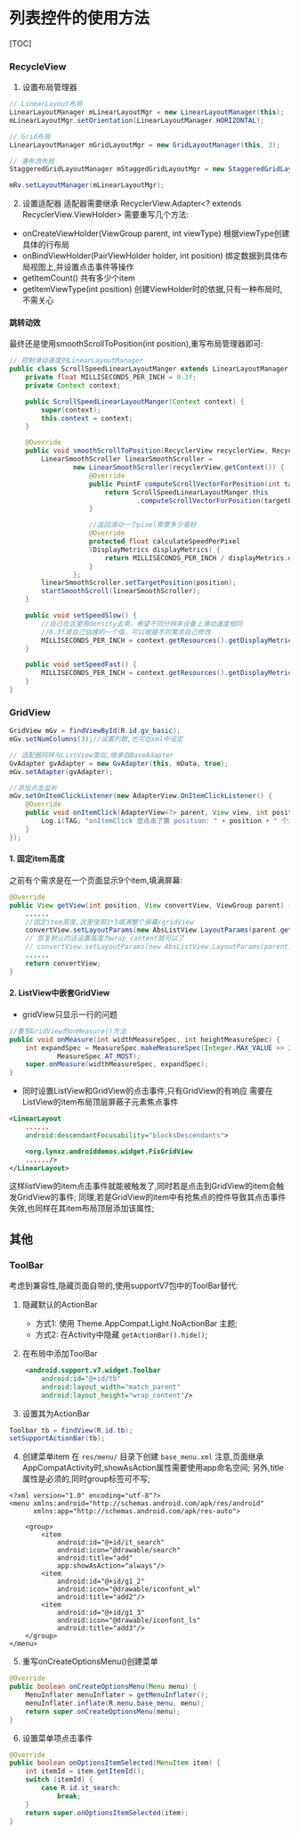 # 列表控件的使用方法

[TOC]

### RecycleView
1. 设置布局管理器
```java
// LinearLayout布局
LinearLayoutManager mLinearLayoutMgr = new LinearLayoutManager(this);
mLinearLayoutMgr.setOrientation(LinearLayoutManager.HORIZONTAL);

// Grid布局
LinearLayoutManager mGridLayoutMgr = new GridLayoutManager(this, 3);

// 瀑布流布局
StaggeredGridLayoutManager mStaggedGridLayoutMgr = new StaggeredGridLayoutManager(3, StaggeredGridLayoutManager.HORIZONTAL);

mRv.setLayoutManager(mLinearLayoutMgr);
```

2. 设置适配器
适配器需要继承 RecyclerView.Adapter<? extends RecyclerView.ViewHolder>
需要重写几个方法:
 * onCreateViewHolder(ViewGroup parent, int viewType) 根据viewType创建具体的行布局
 * onBindViewHolder(PairViewHolder holder, int position) 绑定数据到具体布局视图上,并设置点击事件等操作
 * getItemCount() 共有多少个item
 * getItemViewType(int position) 创建ViewHolder时的依据,只有一种布局时,不需关心

#### 跳转动效
最终还是使用smoothScrollToPosition(int position),重写布局管理器即可:
```java
// 控制滑动速度的LinearLayoutManager
public class ScrollSpeedLinearLayoutManger extends LinearLayoutManager {
    private float MILLISECONDS_PER_INCH = 0.3f;
    private Context context;

    public ScrollSpeedLinearLayoutManger(Context context) {
        super(context);
        this.context = context;
    }

    @Override
    public void smoothScrollToPosition(RecyclerView recyclerView, RecyclerView.State state, int position) {
        LinearSmoothScroller linearSmoothScroller =
                new LinearSmoothScroller(recyclerView.getContext()) {
                    @Override
                    public PointF computeScrollVectorForPosition(int targetPosition) {
                        return ScrollSpeedLinearLayoutManger.this
                                .computeScrollVectorForPosition(targetPosition);
                    }

                    //返回滑动一个pixel需要多少毫秒
                    @Override
                    protected float calculateSpeedPerPixel
                    (DisplayMetrics displayMetrics) {
                        return MILLISECONDS_PER_INCH / displayMetrics.density;
                    }
                };
        linearSmoothScroller.setTargetPosition(position);
        startSmoothScroll(linearSmoothScroller);
    }

    public void setSpeedSlow() {
        //自己在这里用density去乘，希望不同分辨率设备上滑动速度相同
        //0.3f是自己估摸的一个值，可以根据不同需求自己修改
        MILLISECONDS_PER_INCH = context.getResources().getDisplayMetrics().density * 0.3f;
    }

    public void setSpeedFast() {
        MILLISECONDS_PER_INCH = context.getResources().getDisplayMetrics().density * 0.03f;
    }
}
```


### GridView
```java
GridView mGv = findViewById(R.id.gv_basic);
mGv.setNumColumns(3);//设置列数,也可在xml中设定

// 适配器同样与ListView类似,继承自BaseAdapter
GvAdapter gvAdapter = new GvAdapter(this, mData, true);
mGv.setAdapter(gvAdapter);

//添加点击监听
mGv.setOnItemClickListener(new AdapterView.OnItemClickListener() {
    @Override
    public void onItemClick(AdapterView<?> parent, View view, int position, long id) {
        Log.i(TAG, "onItemClick 您点击了第 position: " + position + " 个item");
    }
});
```

#### 1. 固定item高度
之前有个需求是在一个页面显示9个item,填满屏幕:
```java
@Override
public View getView(int position, View convertView, ViewGroup parent) {
    ......
    //固定item高度,这里使用3*3填满整个屏幕/gridView
    convertView.setLayoutParams(new AbsListView.LayoutParams(parent.getWidth() / 3, parent.getHeight() / 3));
    // 恢复默认的话设置高度为wrap_content就可以了
    // convertView.setLayoutParams(new AbsListView.LayoutParams(parent.getWidth() / 3,ViewGroup.LayoutParams.WRAP_CONTENT));
    ......
    return convertView;
}
```

#### 2. ListView中嵌套GridView
* gridView只显示一行的问题
```java
//重写GridView的onMeasure()方法
public void onMeasure(int widthMeasureSpec, int heightMeasureSpec) {
    int expandSpec = MeasureSpec.makeMeasureSpec(Integer.MAX_VALUE >> 2,
            MeasureSpec.AT_MOST);
    super.onMeasure(widthMeasureSpec, expandSpec);
}
```

* 同时设置ListView和GridView的点击事件,只有GridView的有响应
需要在ListView的item布局顶层屏蔽子元素焦点事件
```xml
<LinearLayout 
    ......
    android:descendantFocusability="blocksDescendants">

    <org.lynxz.androiddemos.widget.FixGridView
    ....../>
</LinearLayout>
```
这样listView的item点击事件就能被触发了,同时若是点击到GridView的item会触发GridView的事件;
同理,若是GridView的item中有抢焦点的控件导致其点击事件失效,也同样在其item布局顶层添加该属性;

## 其他

### ToolBar
考虑到兼容性,隐藏页面自带的,使用supportV7包中的ToolBar替代:
1. 隐藏默认的ActionBar
    * 方式1: 使用 Theme.AppCompat.Light.NoActionBar 主题;
    * 方式2: 在Activity中隐藏 `getActionBar().hide()`;

2. 在布局中添加ToolBar
```xml
    <android.support.v7.widget.Toolbar
        android:id="@+id/tb"
        android:layout_width="match_parent"
        android:layout_height="wrap_content"/>
```

3. 设置其为ActionBar
```java
Toolbar tb = findView(R.id.tb);
setSupportActionBar(tb);
```

4. 创建菜单item
在 `res/menu/` 目录下创建 `base_menu.xml`
注意,页面继承AppCompatActivity时,showAsAction属性需要使用app命名空间;
另外,title属性是必须的,同时group标签可不写;
```menu
<?xml version="1.0" encoding="utf-8"?>
<menu xmlns:android="http://schemas.android.com/apk/res/android"
      xmlns:app="http://schemas.android.com/apk/res-auto">

    <group>
        <item
            android:id="@+id/it_search"
            android:icon="@drawable/search"
            android:title="add"
            app:showAsAction="always"/>
        <item
            android:id="@+id/g1_2"
            android:icon="@drawable/iconfont_wl"
            android:title="add2"/>
        <item
            android:id="@+id/g1_3"
            android:icon="@drawable/iconfont_ls"
            android:title="add3"/>
    </group>
</menu>
```

5. 重写onCreateOptionsMenu()创建菜单
```java
@Override
public boolean onCreateOptionsMenu(Menu menu) {
    MenuInflater menuInflater = getMenuInflater();
    menuInflater.inflate(R.menu.base_menu, menu);
    return super.onCreateOptionsMenu(menu);
}
```

6. 设置菜单项点击事件
```java
@Override
public boolean onOptionsItemSelected(MenuItem item) {
    int itemId = item.getItemId();
    switch (itemId) {
        case R.id.it_search:
            break;
    }
    return super.onOptionsItemSelected(item);
}
```
